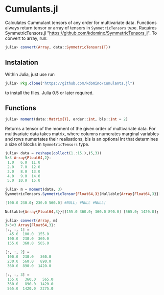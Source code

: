 # Cumulants.jl

Calculates Cummulant tensors of any order for multivariate data. 
Functions always return tensor or array of tensors in `SymmetricTensors` type. Raquires SymmetricTensors.jl "https://github.com/kdomino/SymmetricTensors.jl". To convert to array, run:

```julia
julia> convert(Array, data::SymmetricTensors{T})
```


## Instalation

Within Julia, just use run 

```julia
julia> Pkg.clone("https://github.com/kdomino/Cumulants.jl")
```

to install the files.  Julia 0.5 or later required.


## Functions

```julia
julia> moment(data::Matrix{T}, order::Int, bls::Int = 2)
```

Returns a tensor of the moment of the given order of multivariate data.
For multivariate data takes matrix, where columns numerates marginal variables and rows 
numertates their realisations, bls is an optional Int that determines a size 
of blocks in `SymmetricTensors` type.

```julia
julia> data = reshape(collect(1.:15.),(5,3))
5×3 Array{Float64,2}:
 1.0   6.0  11.0
 2.0   7.0  12.0
 3.0   8.0  13.0
 4.0   9.0  14.0
 5.0  10.0  15.0
```

```julia
julia> m = moment(data, 3)
SymmetricTensors.SymmetricTensor{Float64,3}(Nullable{Array{Float64,3}}[[45.0 100.0; 100.0 230.0]

[100.0 230.0; 230.0 560.0] #NULL; #NULL #NULL]

Nullable{Array{Float64,3}}[[155.0 360.0; 360.0 890.0] [565.0; 1420.0]; #NULL [2275.0]],2,2,3,false)

```

```julia
julia> convert(Array, m)
3×3×3 Array{Float64,3}:
[:, :, 1] =
  45.0  100.0  155.0
 100.0  230.0  360.0
 155.0  360.0  565.0

[:, :, 2] =
 100.0  230.0   360.0                                                                                                                                                       
 230.0  560.0   890.0                                                                                                                                                       
 360.0  890.0  1420.0                                                                                                                                                       
                                                                                                                                                                            
[:, :, 3] =                                                                                                                                                                 
 155.0   360.0   565.0                                                                                                                                                      
 360.0   890.0  1420.0                                                                                                                                               
 565.0  1420.0  2275.0
 ```